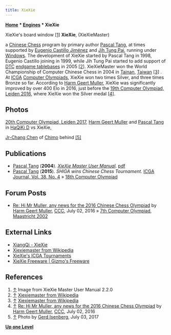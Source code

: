 ```yaml
---
title: XieXie
---
```

**[Home](Home "Home") \* [Engines](Engines "Engines") \* XieXie**



[](File:XieXie.jpg) XieXie's board window <a id="cite-note-1" href="#cite-ref-1">[1]</a>
**XieXie**, (XieXieMaster)  

a [Chinese Chess](Chinese_Chess "Chinese Chess") program by primary author [Pascal Tang](Pascal_Tang "Pascal Tang"), at times supported by [Eugenio Castillo Jiménez](Eugenio_Castillo_Jim%C3%A9nez "Eugenio Castillo Jiménez") and [Jih Tung Pai](index.php?title=Jih_Tung_Pai&action=edit&redlink=1 "Jih Tung Pai (page does not exist)"), running under [Windows](Windows "Windows"). 
The development of XieXie started by Pascal Tang in 1998, Eugenio Castillo joining in 1999, while Jih Tung Pai started to add support of [DTC](Endgame_Tablebases#DTC "Endgame Tablebases") [endgame tablebases](Endgame_Tablebases "Endgame Tablebases") in 2005 <a id="cite-note-2" href="#cite-ref-2">[2]</a>. 
XieXieMaster won the World Championship of Computer Chinese Chess in 2004 in [Tainan](https://en.wikipedia.org/wiki/Tainan), [Taiwan](https://en.wikipedia.org/wiki/Taiwan) <a id="cite-note-3" href="#cite-ref-3">[3]</a> . 
At [ICGA](ICGA "ICGA") [Computer Olympiads](Computer_Olympiad "Computer Olympiad"), XieXie won two times Silver, and three times Bronze so far. According to [Harm Geert Muller](Harm_Geert_Muller "Harm Geert Muller"), XieXie was significantly improved by over 400 Elo in 2016, just before the [19th Computer Olympiad, Leiden 2016](19th_Computer_Olympiad#ChineseChess "19th Computer Olympiad"), where XieXie won the Silver medal <a id="cite-note-4" href="#cite-ref-4">[4]</a>.



## Photos


[](File:Olympiad2017ChineseChess.JPG)
[20th Computer Olympiad, Leiden 2017](20th_Computer_Olympiad#ChineseChess "20th Computer Olympiad"), [Harm Geert Muller](Harm_Geert_Muller "Harm Geert Muller") and [Pascal Tang](Pascal_Tang "Pascal Tang") in [HaQiKi D](index.php?title=HaQiKi_D&action=edit&redlink=1 "HaQiKi D (page does not exist)") vs XieXie,  

[Jr-Chang Chen](Jr-Chang_Chen "Jr-Chang Chen") of [Chimo](index.php?title=Chimo&action=edit&redlink=1 "Chimo (page does not exist)") behind <a id="cite-note-5" href="#cite-ref-5">[5]</a>



## Publications


* [Pascal Tang](Pascal_Tang "Pascal Tang") (**2004**). *[XieXie Master User Manual](http://lechinois.com/game/xiangqi/manualxxm.html)*. [pdf](http://www.cc-xiexie.com/files/GuideXXMasterEnglish.pdf)
* [Pascal Tang](Pascal_Tang "Pascal Tang") (**2015**). *SHIGA wins Chinese Chess Tournament*. [ICGA Journal, Vol. 38, No. 4](ICGA_Journal#38_4 "ICGA Journal") » [18th Computer Olympiad](18th_Computer_Olympiad#ChineseChess "18th Computer Olympiad")


## Forum Posts


* [Re: Hi Mr Muller, any news for the 2016 Chinese Chess Olympiad](http://www.talkchess.com/forum/viewtopic.php?t=60670&start=1) by [Harm Geert Muller](Harm_Geert_Muller "Harm Geert Muller"), [CCC](CCC "CCC"), July 02, 2016 » [7th Computer Olympiad, Maastricht 2002](7th_Computer_Olympiad#ChineseChess "7th Computer Olympiad")


## External Links


* [XiangQi - XieXie](http://www.cc-xiexie.com/home.php)
* [Xiexiemaster from Wikipedia](https://en.wikipedia.org/wiki/Xiexiemaster)
* [XieXie's ICGA Tournaments](https://www.game-ai-forum.org/icga-tournaments/program.php?id=111)
* [XieXie Freeware | Gizmo's Freeware](https://www.techsupportalert.com/content/xiexie-freeware.htm-1)


## References


1. <a id="cite-ref-1" href="#cite-note-1">↑</a> Image from XieXie Master User Manual 2.2.0
2. <a id="cite-ref-2" href="#cite-note-2">↑</a> [Xiexiemaster from Wikipedia](https://en.wikipedia.org/wiki/Xiexiemaster)
3. <a id="cite-ref-3" href="#cite-note-3">↑</a> [Xiexiemaster from Wikipedia](https://en.wikipedia.org/wiki/Xiexiemaster)
4. <a id="cite-ref-4" href="#cite-note-4">↑</a> [Re: Hi Mr Muller, any news for the 2016 Chinese Chess Olympiad](http://www.talkchess.com/forum/viewtopic.php?t=60670&start=1) by [Harm Geert Muller](Harm_Geert_Muller "Harm Geert Muller"), [CCC](CCC "CCC"), July 02, 2016
5. <a id="cite-ref-5" href="#cite-note-5">↑</a> Photo by [Gerd Isenberg](Gerd_Isenberg "Gerd Isenberg"), July 03, 2017

**[Up one Level](Chinese_Chess "Chinese Chess")**







 
